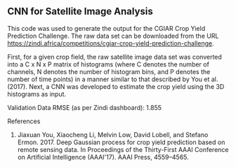 ## CNN for Satellite Image Analysis

This code was used to generate the output for the CGIAR Crop Yield Prediction Challenge. The raw data set can be downloaded from the URL https://zindi.africa/competitions/cgiar-crop-yield-prediction-challenge.

First, for a given crop field, the raw satellite image data set was converted into a C x N x P matrix of histograms (where C denotes the number of channels, N denotes the number of histogram bins, and P denotes the number of time points) in a manner similar to that described by You et al. (2017). Next, a CNN was developed to estimate the crop yield using the 3D histograms as input.

Validation Data RMSE (as per Zindi dashboard): 1.855

References
1. Jiaxuan You, Xiaocheng Li, Melvin Low, David Lobell, and Stefano Ermon. 2017. Deep Gaussian process for crop yield prediction based on remote sensing data. In Proceedings of the Thirty-First AAAI Conference on Artificial Intelligence (AAAI'17). AAAI Press, 4559–4565.

